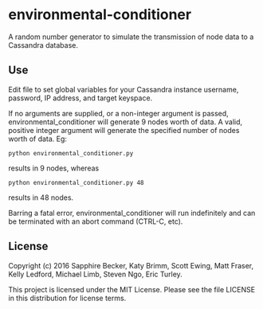# environmental-conditioner

A random number generator to simulate the transmission of node data to a Cassandra database.

## Use

Edit file to set global variables for your Cassandra instance username, password, IP address, and target keyspace.

If no arguments are supplied, or a non-integer argument is passed, environmental_conditioner will generate 9 nodes worth of data. A valid, positive integer argument will generate the specified number of nodes worth of data. Eg:

    python environmental_conditioner.py

results in 9 nodes, whereas

    python environmental_conditioner.py 48

results in 48 nodes.

Barring a fatal error, environmental_conditioner will run indefinitely and can be terminated with an abort command (CTRL-C, etc).

## License

Copyright (c) 2016 Sapphire Becker, Katy Brimm, Scott Ewing, Matt Fraser, Kelly Ledford, Michael Limb, Steven Ngo, Eric Turley.

This project is licensed under the MIT License. Please see the file LICENSE in this distribution for license terms.
